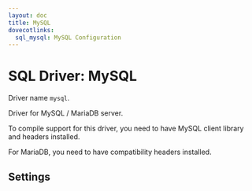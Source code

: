 ```yaml
---
layout: doc
title: MySQL
dovecotlinks:
  sql_mysql: MySQL Configuration
---
```


# SQL Driver: MySQL

Driver name `mysql`.

Driver for MySQL / MariaDB server.

To compile support for this driver, you need to have MySQL client library and
headers installed.

For MariaDB, you need to have compatibility headers installed.

## Settings

<SettingsComponent tag="sql-mysql" />
